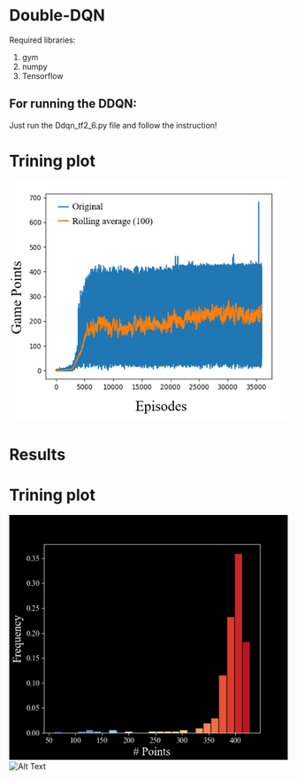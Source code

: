 # Double-DQN

Required libraries:
1) gym 
2) numpy 
3) Tensorflow 

## For running the DDQN:
Just run the Ddqn_tf2_6.py file and follow the instruction!

# Trining plot
![IMAGE_DESCRIPTION](plots/Training.PNG)

# Results
# Trining plot
![IMAGE_DESCRIPTION](plots/Histogram.png)
![Alt Text](gif.gif)
